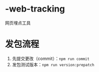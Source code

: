# -web-tracking

网页埋点工具

# 发包流程

1. 先提交更改（commit）：`npm run commit`
2. 发包测试版本：`npm run version:prepatch`
